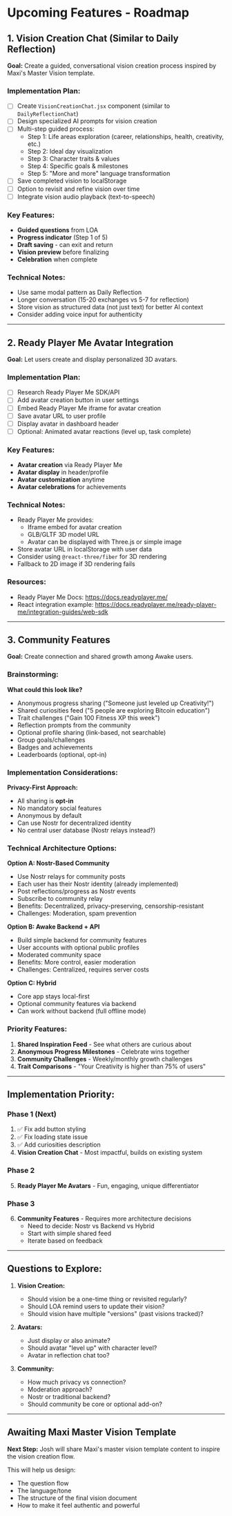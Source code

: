# Upcoming Features - Roadmap

## 1. Vision Creation Chat (Similar to Daily Reflection)
**Goal:** Create a guided, conversational vision creation process inspired by Maxi's Master Vision template.

### Implementation Plan:
- [ ] Create `VisionCreationChat.jsx` component (similar to `DailyReflectionChat`)
- [ ] Design specialized AI prompts for vision creation
- [ ] Multi-step guided process:
  - Step 1: Life areas exploration (career, relationships, health, creativity, etc.)
  - Step 2: Ideal day visualization
  - Step 3: Character traits & values
  - Step 4: Specific goals & milestones
  - Step 5: "More and more" language transformation
- [ ] Save completed vision to localStorage
- [ ] Option to revisit and refine vision over time
- [ ] Integrate vision audio playback (text-to-speech)

### Key Features:
- **Guided questions** from LOA
- **Progress indicator** (Step 1 of 5)
- **Draft saving** - can exit and return
- **Vision preview** before finalizing
- **Celebration** when complete

### Technical Notes:
- Use same modal pattern as Daily Reflection
- Longer conversation (15-20 exchanges vs 5-7 for reflection)
- Store vision as structured data (not just text) for better AI context
- Consider adding voice input for authenticity

---

## 2. Ready Player Me Avatar Integration
**Goal:** Let users create and display personalized 3D avatars.

### Implementation Plan:
- [ ] Research Ready Player Me SDK/API
- [ ] Add avatar creation button in user settings
- [ ] Embed Ready Player Me iframe for avatar creation
- [ ] Save avatar URL to user profile
- [ ] Display avatar in dashboard header
- [ ] Optional: Animated avatar reactions (level up, task complete)

### Key Features:
- **Avatar creation** via Ready Player Me
- **Avatar display** in header/profile
- **Avatar customization** anytime
- **Avatar celebrations** for achievements

### Technical Notes:
- Ready Player Me provides:
  - Iframe embed for avatar creation
  - GLB/GLTF 3D model URL
  - Avatar can be displayed with Three.js or simple image
- Store avatar URL in localStorage with user data
- Consider using `@react-three/fiber` for 3D rendering
- Fallback to 2D image if 3D rendering fails

### Resources:
- Ready Player Me Docs: https://docs.readyplayer.me/
- React integration example: https://docs.readyplayer.me/ready-player-me/integration-guides/web-sdk

---

## 3. Community Features
**Goal:** Create connection and shared growth among Awake users.

### Brainstorming:
**What could this look like?**
- Anonymous progress sharing ("Someone just leveled up Creativity!")
- Shared curiosities feed ("5 people are exploring Bitcoin education")
- Trait challenges ("Gain 100 Fitness XP this week")
- Reflection prompts from the community
- Optional profile sharing (link-based, not searchable)
- Group goals/challenges
- Badges and achievements
- Leaderboards (optional, opt-in)

### Implementation Considerations:
**Privacy-First Approach:**
- All sharing is **opt-in**
- No mandatory social features
- Anonymous by default
- Can use Nostr for decentralized identity
- No central user database (Nostr relays instead?)

### Technical Architecture Options:

**Option A: Nostr-Based Community**
- Use Nostr relays for community posts
- Each user has their Nostr identity (already implemented)
- Post reflections/progress as Nostr events
- Subscribe to community relay
- Benefits: Decentralized, privacy-preserving, censorship-resistant
- Challenges: Moderation, spam prevention

**Option B: Awake Backend + API**
- Build simple backend for community features
- User accounts with optional public profiles
- Moderated community space
- Benefits: More control, easier moderation
- Challenges: Centralized, requires server costs

**Option C: Hybrid**
- Core app stays local-first
- Optional community features via backend
- Can work without backend (full offline mode)

### Priority Features:
1. **Shared Inspiration Feed** - See what others are curious about
2. **Anonymous Progress Milestones** - Celebrate wins together
3. **Community Challenges** - Weekly/monthly growth challenges
4. **Trait Comparisons** - "Your Creativity is higher than 75% of users"

---

## Implementation Priority:

### Phase 1 (Next)
1. ✅ Fix add button styling
2. ✅ Fix loading state issue
3. ✅ Add curiosities description
4. **Vision Creation Chat** - Most impactful, builds on existing system

### Phase 2
5. **Ready Player Me Avatars** - Fun, engaging, unique differentiator

### Phase 3
6. **Community Features** - Requires more architecture decisions
   - Need to decide: Nostr vs Backend vs Hybrid
   - Start with simple shared feed
   - Iterate based on feedback

---

## Questions to Explore:

1. **Vision Creation:**
   - Should vision be a one-time thing or revisited regularly?
   - Should LOA remind users to update their vision?
   - Should vision have multiple "versions" (past visions tracked)?

2. **Avatars:**
   - Just display or also animate?
   - Should avatar "level up" with character level?
   - Avatar in reflection chat too?

3. **Community:**
   - How much privacy vs connection?
   - Moderation approach?
   - Nostr or traditional backend?
   - Should community be core or optional add-on?

---

## Awaiting Maxi Master Vision Template
**Next Step:** Josh will share Maxi's master vision template content to inspire the vision creation flow.

This will help us design:
- The question flow
- The language/tone
- The structure of the final vision document
- How to make it feel authentic and powerful 
